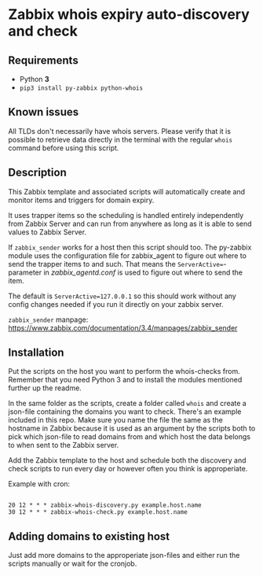 # Zabbix whois expiry auto-discovery and check

## Requirements

- Python **3**
- `pip3 install py-zabbix python-whois`

## Known issues

All TLDs don't necessarily have whois servers. Please verify that it is possible to retrieve data directly in the terminal with the regular `whois` command before using this script.

## Description

This Zabbix template and associated scripts will automatically create and monitor items and triggers for domain expiry.

It uses trapper items so the scheduling is handled entirely independently from Zabbix Server and can run from anywhere as long as it is able to send values to Zabbix Server.

If `zabbix_sender` works for a host then this script should too. The py-zabbix module uses the configuration file for zabbix_agent to figure out where to send the trapper items to and such. That means the `ServerActive=`-parameter in *zabbix_agentd.conf* is used to figure out where to send the item.

The default is `ServerActive=127.0.0.1` so this should work without any config changes needed if you run it directly on your zabbix server.

`zabbix_sender` manpage: <https://www.zabbix.com/documentation/3.4/manpages/zabbix_sender>

## Installation

Put the scripts on the host you want to perform the whois-checks from. Remember that you need Python 3 and to install the modules mentioned further up the readme.

In the same folder as the scripts, create a folder called `whois` and create a json-file containing the domains you want to check. There's an example included in this repo. Make sure you name the file the same as the hostname in Zabbix because it is used as an argument by the scripts both to pick which json-file to read domains from and which host the data belongs to when sent to the Zabbix server.

Add the Zabbix template to the host and schedule both the discovery and check scripts to run every day or however often you think is approperiate.

Example with cron:

```crontab

20 12 * * * zabbix-whois-discovery.py example.host.name
30 12 * * * zabbix-whois-check.py example.host.name

```

## Adding domains to existing host

Just add more domains to the approperiate json-files and either run the scripts manually or wait for the cronjob.

